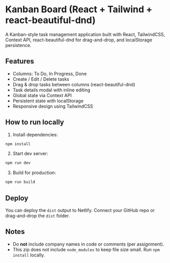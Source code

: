 # Kanban Board (React + Tailwind + react-beautiful-dnd)

A Kanban-style task management application built with React, TailwindCSS, Context API, react-beautiful-dnd for drag-and-drop, and localStorage persistence.

## Features
- Columns: To Do, In Progress, Done
- Create / Edit / Delete tasks
- Drag & drop tasks between columns (react-beautiful-dnd)
- Task details modal with inline editing
- Global state via Context API
- Persistent state with localStorage
- Responsive design using TailwindCSS

## How to run locally
1. Install dependencies:
```bash
npm install
```

2. Start dev server:
```bash
npm run dev
```

3. Build for production:
```bash
npm run build
```

## Deploy
You can deploy the `dist` output to Netlify. Connect your GitHub repo or drag-and-drop the `dist` folder.

## Notes
- Do **not** include company names in code or comments (per assignment).
- This zip does not include `node_modules` to keep file size small. Run `npm install` locally.

